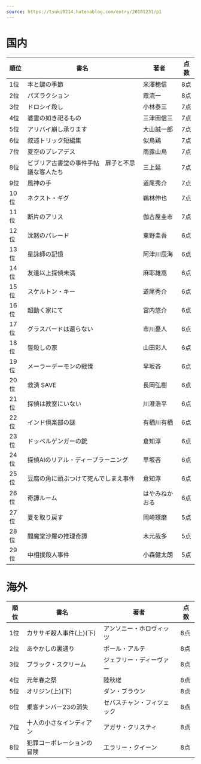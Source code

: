```yaml
---
source: https://tsuki0214.hatenablog.com/entry/20181231/p1
---
```


# 国内

| 順位 | 書名                                                                | 著者       | 点数 |
|------|-------------------------------------------------------------------|----------|------|
| 1位  | 本と鍵の季節                                                      | 米澤穂信 | 8点  |
| 2位  | パズラクション                                                    | 霞流一   | 8点  |
| 3位  | ドロシイ殺し                                                      | 小林泰三 | 7点  |
| 4位  | 碆霊の如き祀るもの                                                | 三津田信三 | 7点  |
| 5位  | アリバイ崩し承ります                                              | 大山誠一郎 | 7点  |
| 6位  | 叙述トリック短編集                                                | 似鳥鶏   | 7点  |
| 7位  | 夏空のプレアデス                                                  | 雨露山鳥 | 7点  |
| 8位  | ビブリア古書堂の事件手帖　扉子と不思議な客人たち                  | 三上延   | 7点  |
| 9位  | 風神の手                                                          | 道尾秀介 | 7点  |
| 10位 | ネクスト・ギグ                                                    | 鵜林伸也 | 7点  |
| 11位 | 断片のアリス                                                      | 伽古屋圭市 | 7点  |
| 12位 | 沈黙のパレード                                                    | 東野圭吾 | 6点  |
| 13位 | 星詠師の記憶                                                      | 阿津川辰海 | 6点  |
| 14位 | 友達以上探偵未満                                                  | 麻耶雄嵩 | 6点  |
| 15位 | スケルトン・キー                                                  | 道尾秀介 | 6点  |
| 16位 | 超動く家にて                                                      | 宮内悠介 | 6点  |
| 17位 | グラスバードは還らない                                            | 市川憂人 | 6点  |
| 18位 | 皆殺しの家                                                        | 山田彩人 | 6点  |
| 19位 | メーラーデーモンの戦慄                                           | 早坂吝   | 6点  |
| 20位 | 救済 SAVE                                                        | 長岡弘樹 | 6点  |
| 21位 | 探偵は教室にいない                                               | 川澄浩平 | 6点  |
| 22位 | インド倶楽部の謎                                                  | 有栖川有栖 | 6点  |
| 23位 | ドッペルゲンガーの銃                                              | 倉知淳   | 6点  |
| 24位 | 探偵AIのリアル・ディープラーニング                               | 早坂吝   | 6点  |
| 25位 | 豆腐の角に頭ぶつけて死んでしまえ事件                               | 倉知淳   | 6点  |
| 26位 | 奇譚ルーム                                                       | はやみねかおる | 6点  |
| 27位 | 夏を取り戻す                                                     | 岡崎琢磨 | 5点  |
| 28位 | 閻魔堂沙羅の推理奇譚                                              | 木元哉多 | 5点  |
| 29位 | 中相撲殺人事件                                                   | 小森健太朗 | 5点  |

# 海外

| 順位 | 書名                                 | 著者                   | 点数 |
|------|--------------------------------------|------------------------|------|
| 1位  | カササギ殺人事件(上)(下)             | アンソニー・ホロヴィッツ| 8点  |
| 2位  | あやかしの裏通り                     | ポール・アルテ         | 8点  |
| 3位  | ブラック・スクリーム                 | ジェフリー・ディーヴァー| 8点  |
| 4位  | 元年春之祭                           | 陸秋槎                 | 8点  |
| 5位  | オリジン(上)(下)                     | ダン・ブラウン         | 8点  |
| 6位  | 乗客ナンバー23の消失                 | セバスチャン・フィツェック| 8点 |
| 7位  | 十人の小さなインディアン             | アガサ・クリスティ     | 8点  |
| 8位  | 犯罪コーポレーションの冒険           | エラリー・クイーン     | 8点  |
